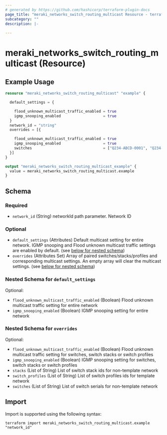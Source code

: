 ```yaml
---
# generated by https://github.com/hashicorp/terraform-plugin-docs
page_title: "meraki_networks_switch_routing_multicast Resource - terraform-provider-meraki"
subcategory: ""
description: |-
  
---
```


# meraki_networks_switch_routing_multicast (Resource)



## Example Usage

```terraform
resource "meraki_networks_switch_routing_multicast" "example" {

  default_settings = {

    flood_unknown_multicast_traffic_enabled = true
    igmp_snooping_enabled                   = true
  }
  network_id = "string"
  overrides = [{

    flood_unknown_multicast_traffic_enabled = true
    igmp_snooping_enabled                   = true
    switches                                = ["Q234-ABCD-0001", "Q234-ABCD-0002", "Q234-ABCD-0003"]
  }]
}

output "meraki_networks_switch_routing_multicast_example" {
  value = meraki_networks_switch_routing_multicast.example
}
```

<!-- schema generated by tfplugindocs -->
## Schema

### Required

- `network_id` (String) networkId path parameter. Network ID

### Optional

- `default_settings` (Attributes) Default multicast setting for entire network. IGMP snooping and Flood unknown multicast traffic settings are enabled by default. (see [below for nested schema](#nestedatt--default_settings))
- `overrides` (Attributes Set) Array of paired switches/stacks/profiles and corresponding multicast settings. An empty array will clear the multicast settings. (see [below for nested schema](#nestedatt--overrides))

<a id="nestedatt--default_settings"></a>
### Nested Schema for `default_settings`

Optional:

- `flood_unknown_multicast_traffic_enabled` (Boolean) Flood unknown multicast traffic setting for entire network
- `igmp_snooping_enabled` (Boolean) IGMP snooping setting for entire network


<a id="nestedatt--overrides"></a>
### Nested Schema for `overrides`

Optional:

- `flood_unknown_multicast_traffic_enabled` (Boolean) Flood unknown multicast traffic setting for switches, switch stacks or switch profiles
- `igmp_snooping_enabled` (Boolean) IGMP snooping setting for switches, switch stacks or switch profiles
- `stacks` (List of String) List of switch stack ids for non-template network
- `switch_profiles` (List of String) List of switch profiles ids for template network
- `switches` (List of String) List of switch serials for non-template network

## Import

Import is supported using the following syntax:

```shell
terraform import meraki_networks_switch_routing_multicast.example "network_id"
```
